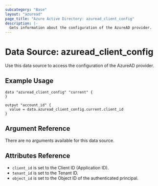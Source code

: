 ```yaml
---
subcategory: "Base"
layout: "azuread"
page_title: "Azure Active Directory: azuread_client_config"
description: |-
  Gets information about the configuration of the AzureAD provider.
---
```


# Data Source: azuread_client_config

Use this data source to access the configuration of the AzureAD provider.

## Example Usage

```hcl
data "azuread_client_config" "current" {
}

output "account_id" {
  value = data.azuread_client_config.current.client_id
}
```

## Argument Reference

There are no arguments available for this data source.

## Attributes Reference

* `client_id` is set to the Client ID (Application ID).
* `tenant_id` is set to the Tenant ID.
* `object_id` is set to the Object ID of the authenticated principal.

